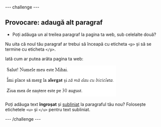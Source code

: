 \--- challenge \---

## Provocare: adaugă alt paragraf

- Poți adăuga un al treilea paragraf la pagina ta web, sub celelalte două?

Nu uita că noul tău paragraf ar trebui să înceapă cu eticheta `<p>` și să se termine cu eticheta `</p>`.

Iată cum ar putea arăta pagina ta web:

![captură de ecran](images/birthday-paragraph.png)

Poți adăuga text **îngroșat** și <u>subliniat</u> la paragraful tău nou? Folosește etichetele `<u>` și `</u>` pentru text subliniat.

\--- /challenge \---